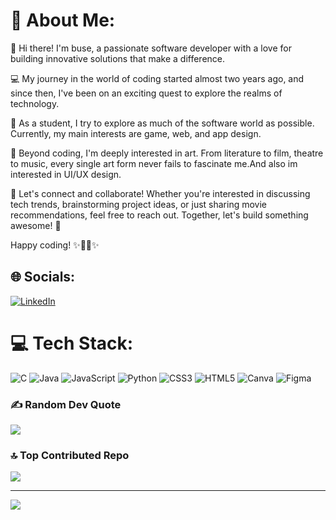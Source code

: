 
# 💫 About Me:

👋 Hi there! I'm buse, a passionate software developer with a love 
for building innovative solutions that make a difference.

💻 My journey in the world of coding started almost two years ago, 
and since then, I've been on an exciting quest to explore the realms of technology.

🚀 As a student, I try to explore as much of the software world as possible. 
Currently, my main interests are game, web, and app design.

🌱 Beyond coding, I'm deeply interested in art. From literature to film, theatre
to music, every single art form never fails to fascinate me.And also im interested in UI/UX design.

💬 Let's connect and collaborate! Whether you're interested in discussing tech trends, 
brainstorming project ideas, or just sharing movie recommendations, feel free to reach out.
Together, let's build something awesome! 🌟

Happy coding! ✨👨‍💻✨

## 🌐 Socials:
[![LinkedIn](https://img.shields.io/badge/LinkedIn-%230077B5.svg?logo=linkedin&logoColor=white)](https://linkedin.com/in/busenur-söker) 

# 💻 Tech Stack:
![C](https://img.shields.io/badge/c-%2300599C.svg?style=for-the-badge&logo=c&logoColor=white) ![Java](https://img.shields.io/badge/java-%23ED8B00.svg?style=for-the-badge&logo=openjdk&logoColor=white) ![JavaScript](https://img.shields.io/badge/javascript-%23323330.svg?style=for-the-badge&logo=javascript&logoColor=%23F7DF1E) ![Python](https://img.shields.io/badge/python-3670A0?style=for-the-badge&logo=python&logoColor=ffdd54) ![CSS3](https://img.shields.io/badge/css3-%231572B6.svg?style=for-the-badge&logo=css3&logoColor=white) ![HTML5](https://img.shields.io/badge/html5-%23E34F26.svg?style=for-the-badge&logo=html5&logoColor=white) ![Canva](https://img.shields.io/badge/Canva-%2300C4CC.svg?style=for-the-badge&logo=Canva&logoColor=white) ![Figma](https://img.shields.io/badge/figma-%23F24E1E.svg?style=for-the-badge&logo=figma&logoColor=white)

### ✍️ Random Dev Quote
![](https://quotes-github-readme.vercel.app/api?type=horizontal&theme=gruvbox)

### 🔝 Top Contributed Repo
![](https://github-contributor-stats.vercel.app/api?username=busenursoker&limit=5&theme=dark&combine_all_yearly_contributions=true)

---
[![](https://visitcount.itsvg.in/api?id=busenursoker&icon=5&color=3)](https://visitcount.itsvg.in)

<!-- Proudly created with GPRM ( https://gprm.itsvg.in ) -->
